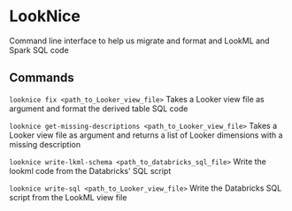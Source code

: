 # LookNice
Command line interface to help us migrate and format and LookML and Spark SQL code

## Commands
```looknice fix <path_to_Looker_view_file>```
Takes a Looker view file as argument and format the derived table SQL code

```looknice get-missing-descriptions <path_to_Looker_view_file>```
Takes a Looker view file as argument and returns a list of Looker dimensions with a missing description

```looknice write-lkml-schema <path_to_databricks_sql_file>```
Write the lookml code from the Databricks' SQL script

```looknice write-sql <path_to_Looker_view_file>```
Write the Databricks SQL script from the LookML view file

